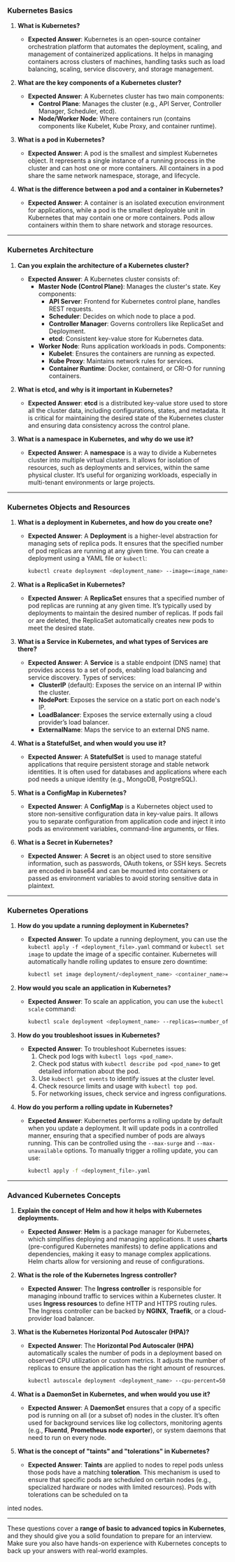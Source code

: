 ### **Kubernetes Basics**

1. **What is Kubernetes?**
   - **Expected Answer**: Kubernetes is an open-source container orchestration platform that automates the deployment, scaling, and management of containerized applications. It helps in managing containers across clusters of machines, handling tasks such as load balancing, scaling, service discovery, and storage management.

2. **What are the key components of a Kubernetes cluster?**
   - **Expected Answer**: A Kubernetes cluster has two main components:
     - **Control Plane**: Manages the cluster (e.g., API Server, Controller Manager, Scheduler, etcd).
     - **Node/Worker Node**: Where containers run (contains components like Kubelet, Kube Proxy, and container runtime).

3. **What is a pod in Kubernetes?**
   - **Expected Answer**: A pod is the smallest and simplest Kubernetes object. It represents a single instance of a running process in the cluster and can host one or more containers. All containers in a pod share the same network namespace, storage, and lifecycle.

4. **What is the difference between a pod and a container in Kubernetes?**
   - **Expected Answer**: A container is an isolated execution environment for applications, while a pod is the smallest deployable unit in Kubernetes that may contain one or more containers. Pods allow containers within them to share network and storage resources.

---

### **Kubernetes Architecture**

1. **Can you explain the architecture of a Kubernetes cluster?**
   - **Expected Answer**: A Kubernetes cluster consists of:
     - **Master Node (Control Plane)**: Manages the cluster's state. Key components:
       - **API Server**: Frontend for Kubernetes control plane, handles REST requests.
       - **Scheduler**: Decides on which node to place a pod.
       - **Controller Manager**: Governs controllers like ReplicaSet and Deployment.
       - **etcd**: Consistent key-value store for Kubernetes data.
     - **Worker Node**: Runs application workloads in pods. Components:
       - **Kubelet**: Ensures the containers are running as expected.
       - **Kube Proxy**: Maintains network rules for services.
       - **Container Runtime**: Docker, containerd, or CRI-O for running containers.

2. **What is etcd, and why is it important in Kubernetes?**
   - **Expected Answer**: **etcd** is a distributed key-value store used to store all the cluster data, including configurations, states, and metadata. It is critical for maintaining the desired state of the Kubernetes cluster and ensuring data consistency across the control plane.

3. **What is a namespace in Kubernetes, and why do we use it?**
   - **Expected Answer**: A **namespace** is a way to divide a Kubernetes cluster into multiple virtual clusters. It allows for isolation of resources, such as deployments and services, within the same physical cluster. It’s useful for organizing workloads, especially in multi-tenant environments or large projects.

---

### **Kubernetes Objects and Resources**

1. **What is a deployment in Kubernetes, and how do you create one?**
   - **Expected Answer**: A **Deployment** is a higher-level abstraction for managing sets of replica pods. It ensures that the specified number of pod replicas are running at any given time. You can create a deployment using a YAML file or `kubectl`:
     ```bash
     kubectl create deployment <deployment_name> --image=<image_name>
     ```

2. **What is a ReplicaSet in Kubernetes?**
   - **Expected Answer**: A **ReplicaSet** ensures that a specified number of pod replicas are running at any given time. It’s typically used by deployments to maintain the desired number of replicas. If pods fail or are deleted, the ReplicaSet automatically creates new pods to meet the desired state.

3. **What is a Service in Kubernetes, and what types of Services are there?**
   - **Expected Answer**: A **Service** is a stable endpoint (DNS name) that provides access to a set of pods, enabling load balancing and service discovery. Types of services:
     - **ClusterIP** (default): Exposes the service on an internal IP within the cluster.
     - **NodePort**: Exposes the service on a static port on each node's IP.
     - **LoadBalancer**: Exposes the service externally using a cloud provider’s load balancer.
     - **ExternalName**: Maps the service to an external DNS name.

4. **What is a StatefulSet, and when would you use it?**
   - **Expected Answer**: A **StatefulSet** is used to manage stateful applications that require persistent storage and stable network identities. It is often used for databases and applications where each pod needs a unique identity (e.g., MongoDB, PostgreSQL).

5. **What is a ConfigMap in Kubernetes?**
   - **Expected Answer**: A **ConfigMap** is a Kubernetes object used to store non-sensitive configuration data in key-value pairs. It allows you to separate configuration from application code and inject it into pods as environment variables, command-line arguments, or files.

6. **What is a Secret in Kubernetes?**
   - **Expected Answer**: A **Secret** is an object used to store sensitive information, such as passwords, OAuth tokens, or SSH keys. Secrets are encoded in base64 and can be mounted into containers or passed as environment variables to avoid storing sensitive data in plaintext.

---

### **Kubernetes Operations**

1. **How do you update a running deployment in Kubernetes?**
   - **Expected Answer**: To update a running deployment, you can use the `kubectl apply -f <deployment_file>.yaml` command or `kubectl set image` to update the image of a specific container. Kubernetes will automatically handle rolling updates to ensure zero downtime:
     ```bash
     kubectl set image deployment/<deployment_name> <container_name>=<new_image>
     ```

2. **How would you scale an application in Kubernetes?**
   - **Expected Answer**: To scale an application, you can use the `kubectl scale` command:
     ```bash
     kubectl scale deployment <deployment_name> --replicas=<number_of_replicas>
     ```

3. **How do you troubleshoot issues in Kubernetes?**
   - **Expected Answer**: To troubleshoot Kubernetes issues:
     1. Check pod logs with `kubectl logs <pod_name>`.
     2. Check pod status with `kubectl describe pod <pod_name>` to get detailed information about the pod.
     3. Use `kubectl get events` to identify issues at the cluster level.
     4. Check resource limits and usage with `kubectl top pod`.
     5. For networking issues, check service and ingress configurations.

4. **How do you perform a rolling update in Kubernetes?**
   - **Expected Answer**: Kubernetes performs a rolling update by default when you update a deployment. It will update pods in a controlled manner, ensuring that a specified number of pods are always running. This can be controlled using the `--max-surge` and `--max-unavailable` options. To manually trigger a rolling update, you can use:
     ```bash
     kubectl apply -f <deployment_file>.yaml
     ```

---

### **Advanced Kubernetes Concepts**

1. **Explain the concept of Helm and how it helps with Kubernetes deployments.**
   - **Expected Answer**: **Helm** is a package manager for Kubernetes, which simplifies deploying and managing applications. It uses **charts** (pre-configured Kubernetes manifests) to define applications and dependencies, making it easy to manage complex applications. Helm charts allow for versioning and reuse of configurations.

2. **What is the role of the Kubernetes Ingress controller?**
   - **Expected Answer**: The **Ingress controller** is responsible for managing inbound traffic to services within a Kubernetes cluster. It uses **Ingress resources** to define HTTP and HTTPS routing rules. The Ingress controller can be backed by **NGINX**, **Traefik**, or a cloud-provider load balancer.

3. **What is the Kubernetes Horizontal Pod Autoscaler (HPA)?**
   - **Expected Answer**: The **Horizontal Pod Autoscaler (HPA)** automatically scales the number of pods in a deployment based on observed CPU utilization or custom metrics. It adjusts the number of replicas to ensure the application has the right amount of resources.
     ```bash
     kubectl autoscale deployment <deployment_name> --cpu-percent=50 --min=1 --max=10
     ```

4. **What is a DaemonSet in Kubernetes, and when would you use it?**
   - **Expected Answer**: A **DaemonSet** ensures that a copy of a specific pod is running on all (or a subset of) nodes in the cluster. It’s often used for background services like log collectors, monitoring agents (e.g., **Fluentd**, **Prometheus node exporter**), or system daemons that need to run on every node.

5. **What is the concept of "taints" and "tolerations" in Kubernetes?**
   - **Expected Answer**: **Taints** are applied to nodes to repel pods unless those pods have a matching **toleration**. This mechanism is used to ensure that specific pods are scheduled on certain nodes (e.g., specialized hardware or nodes with limited resources). Pods with tolerations can be scheduled on ta

inted nodes.

---

These questions cover a **range of basic to advanced topics in Kubernetes**, and they should give you a solid foundation to prepare for an interview. Make sure you also have hands-on experience with Kubernetes concepts to back up your answers with real-world examples.
